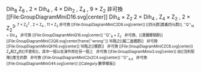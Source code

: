 <td>Dih<sub>8</sub></td>
<td>Z<sub>8</sub> , 2 &times; Dih<sub>4</sub> , 4 &times; Dih<sub>2</sub> , Z<sub>4</sub> , 9 &times; Z<sub>2</sub></td>
<td>非可換</td>
<td>[[File:GroupDiagramMiniD16.svg|center]]</td>
</tr>

<tr>
<td>Dih<sub>4</sub> &times; Z<sub>2</sub></td>
<td> 2 &times; Dih<sub>4</sub> , Z<sub>4</sub> &times; Z<sub>2</sub> , 2 &times; Z<sub>2</sub><sup>3<sup>, 7 &times; Z<sub>2</sub><sup>2</sup> , 2 &times; Z<sub>4</sub> , 11 &times; Z<sub>2</sub> </td>
<td>非可換</td>
<td>[[File:GroupDiagramMiniC2D8.svg|center]]</td>
</tr>

<tr>
<td>[[四元群|廣義四元群]], ''Q''<sub>16</sub> = Dic<sub>4</sub></td>
<td>&nbsp;</td> 
<td>非可換</td>
<td>[[File:GroupDiagramMiniQ16.svg|center]]</td>
</tr>

<tr>
<td>''Q''<sub>8</sub> &times; Z<sub>2</sub></td>
<td>&nbsp;</td> 
<td>非可換、[[漢彌爾頓群]]</td>
<td>[[File:GroupDiagramMiniC2Q8.svg|center|frame|''wrong'']]</td>
</tr>

<tr>
<td>16階之[[擬二面體群]]</td>
<td>&nbsp;</td> 
<td>非可換</td>
<td>[[File:GroupDiagramMiniQH16.svg|center]]</td>
</tr>

<tr>
<td>16階之[[模群]]</td>
<td>&nbsp;</td> 
<td>非可換</td>
<td>[[File:GroupDiagramMiniC2C8.svg|center]]</td>
</tr>

<tr>
<td>Z<sub>4</sub>和Z<sub>4</sub>的[[半直和]]，其中一個以反演作用在另一個上</td>
<td>&nbsp;</td> 
<td>非可換</td>
<td>[[File:GroupDiagramMinix3.svg|center]]</td>
</tr>

<tr>
<td>由[[泡利矩陣]]產生的群</td>
<td>&nbsp;</td> 
<td>非可換</td>
<td>[[File:GroupDiagramMiniC2x2C4.svg|center]]</td>
</tr>

<tr>
<td>''G''<sub>4,4</sub></td>
<td>&nbsp;</td> 
<td>非可換</td>
<td>[[File:GroupDiagramMiniG44.svg|center]]</td>
</tr>

</table><noinclude>[[Category:數學模板]]</noinclude>
